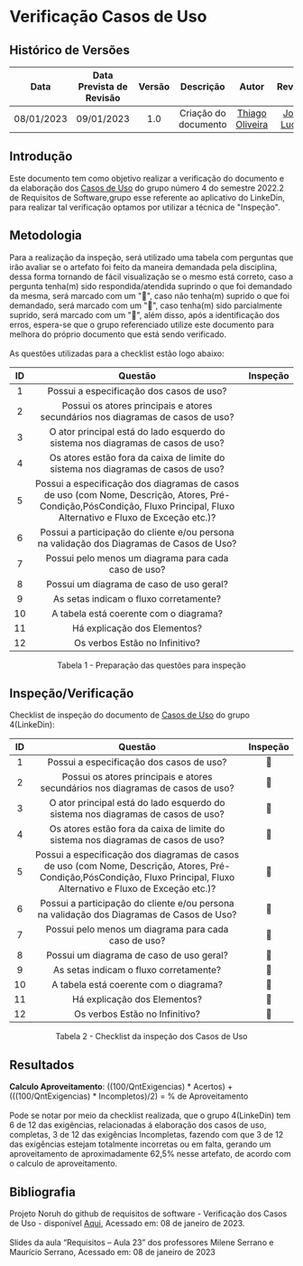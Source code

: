 # Verificação Casos de Uso
## <a>Histórico de Versões</a>
|Data|Data Prevista de Revisão|Versão|Descrição|Autor|Revisor|
| :----------: |:-----------:| :------: | :-----------: | :---------: |:---------: |
|08/01/2023|09/01/2023|1.0|Criação do documento| [Thiago Oliveira](https://github.com/Thiab394) | [João Lucas](https://github.com/HacKairos) |

## <a>Introdução</a>
Este documento tem como objetivo realizar a verificação do documento e da elaboração dos [Casos de Uso](https://requisitos-de-software.github.io/2022.2-LinkedIn/modelagem/casos-de-uso/) do grupo número 4 do semestre 2022.2 de Requisitos de Software,grupo esse referente ao aplicativo do LinkeDin, para realizar tal verificação optamos por utilizar a técnica de "Inspeção".

## <a>Metodologia</a>
Para a realização da inspeção, será utilizado uma tabela com perguntas que irão avaliar se o artefato foi feito da maneira demandada pela disciplina, dessa forma
tornando de fácil visualização se o mesmo está correto, caso a pergunta tenha(m) sido respondida/atendida suprindo o que foi demandado da mesma, será marcado com um "🥇",
caso não tenha(m) suprido o que foi demandado, será marcado com um "🥉", caso tenha(m) sido parcialmente suprido, será marcado com um "🥈", além disso, após a identificação
dos erros, espera-se que o grupo referenciado utilize este documento para melhora do próprio documento que está sendo verificado.<br><br>
As questões utilizadas para a checklist estão logo abaixo:

<center>

|ID|Questão|Inspeção|
| :-: | :----------: | :------: |
|1|Possui a especificação dos casos de uso?||
|2|Possui os atores principais e atores secundários nos diagramas de casos de uso?||
|3|O ator principal está do lado esquerdo do sistema nos diagramas de casos de uso?||
|4|Os atores estão fora da caixa de limite do sistema nos diagramas de casos de uso?||
|5|Possui a especificação dos diagramas de casos de uso (com Nome, Descrição, Atores, Pré-Condição,PósCondição, Fluxo Principal, Fluxo Alternativo e Fluxo de Exceção etc.)?||
|6|Possui a participação do cliente e/ou persona na validação dos Diagramas de Casos de Uso?||
|7|Possui pelo menos um diagrama para cada caso de uso?||
|8|Possui um diagrama de caso de uso geral?||
|9|As setas indicam o fluxo corretamente?||
|10|A tabela está coerente com o diagrama?||
|11|Há explicação dos Elementos?||
|12|Os verbos Estão no Infinitivo?||
  
Tabela 1 - Preparação das questões para inspeção  
</center>

## <a>Inspeção/Verificação</a>
Checklist de inspeção do documento de [Casos de Uso](https://requisitos-de-software.github.io/2022.2-LinkedIn/modelagem/casos-de-uso/) do grupo 4(LinkeDin):

<center>

|ID|Questão|Inspeção|
| :-: | :----------: | :------: |
|1|Possui a especificação dos casos de uso?|🥇|
|2|Possui os atores principais e atores secundários nos diagramas de casos de uso?|🥉|
|3|O ator principal está do lado esquerdo do sistema nos diagramas de casos de uso?|🥇|
|4|Os atores estão fora da caixa de limite do sistema nos diagramas de casos de uso?|🥇|
|5|Possui a especificação dos diagramas de casos de uso (com Nome, Descrição, Atores, Pré-Condição,PósCondição, Fluxo Principal, Fluxo Alternativo e Fluxo de Exceção etc.)?|🥈|
|6|Possui a participação do cliente e/ou persona na validação dos Diagramas de Casos de Uso?|🥉|
|7|Possui pelo menos um diagrama para cada caso de uso?|🥉|
|8|Possui um diagrama de caso de uso geral?|🥇|
|9|As setas indicam o fluxo corretamente?|🥈|
|10|A tabela está coerente com o diagrama?|🥈|
|11|Há explicação dos Elementos?|🥇|
|12|Os verbos Estão no Infinitivo?|🥇|
  
Tabela 2 - Checklist da inspeção dos Casos de Uso
</center>

## <a>Resultados</a>
<a>**Calculo Aproveitamento**</a>: ((100/QntExigencias) * Acertos) + (((100/QntExigencias) * Incompletos)/2) = % de Aproveitamento<br></br>
Pode se notar por meio da checklist realizada, que o grupo 4(LinkeDin) tem 6 de 12 das exigências, relacionadas á elaboração dos casos de uso, completas, 3 de 12 das
exigências Incompletas, fazendo com que 3 de 12 das exigências estejam totalmente incorretas ou em falta,
gerando um aproveitamento de aproximadamente 62,5% nesse artefato, de acordo com o calculo de aproveitamento.
## <a>Bibliografia</a>
Projeto Noruh do github de requisitos de software - Verificação dos Casos de Uso - disponível [Aqui](https://requisitos-de-software.github.io/2022.1-Noruh/analise/verificacao/inspecaoCasosDeUso/), Acessado em: 08 de janeiro de 2023.<br><br> 
Slides da aula “Requisitos – Aula 23” dos professores Milene Serrano e Maurício Serrano, Acessado em: 08 de janeiro de 2023
